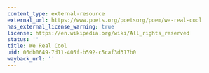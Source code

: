 ```yaml
---
content_type: external-resource
external_url: https://www.poets.org/poetsorg/poem/we-real-cool
has_external_license_warning: true
license: https://en.wikipedia.org/wiki/All_rights_reserved
status: ''
title: We Real Cool
uid: 06db0649-7d11-405f-b592-c5caf3d317b0
wayback_url: ''
---
```

